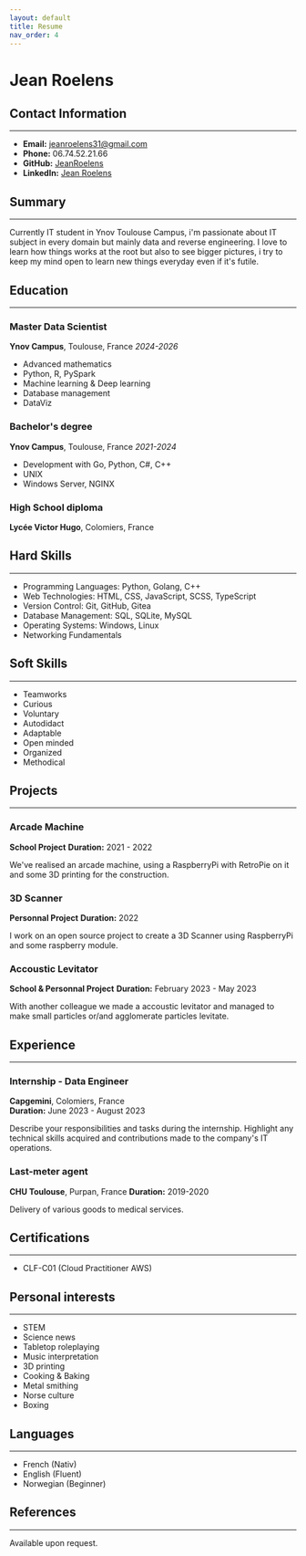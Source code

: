 ```yaml
---
layout: default
title: Resume
nav_order: 4
---
```


# **Jean Roelens**


## Contact Information
***

- **Email:** [jeanroelens31@gmail.com](mailto:jeanroelens31@gmail.com)
- **Phone:** 06.74.52.21.66
- **GitHub:** [JeanRoelens](https://github.com/JeanRoelens)
- **LinkedIn:** [Jean Roelens](https://www.linkedin.com/in/jean-roelens-1a9862212/)

## Summary
***

Currently IT student in Ynov Toulouse Campus, i'm passionate about IT subject in every domain but mainly data and reverse engineering. I love to learn how things works at the root but also to see bigger pictures, i try to keep my mind open to learn new things everyday even if it's futile.

## Education
***

### Master Data Scientist
**Ynov Campus**, Toulouse, France
*2024-2026*
 - Advanced mathematics
 - Python, R, PySpark
 - Machine learning & Deep learning
 - Database management
 - DataViz

### Bachelor's degree
**Ynov Campus**, Toulouse, France
*2021-2024*
 - Development with Go, Python, C#, C++
 - UNIX
 - Windows Server, NGINX

### High School diploma
**Lycée Victor Hugo**, Colomiers, France

## Hard Skills
***

- Programming Languages: Python, Golang, C++
- Web Technologies: HTML, CSS, JavaScript, SCSS, TypeScript
- Version Control: Git, GitHub, Gitea
- Database Management: SQL, SQLite, MySQL
- Operating Systems: Windows, Linux
- Networking Fundamentals

## Soft Skills
***

- Teamworks
- Curious
- Voluntary
- Autodidact
- Adaptable
- Open minded
- Organized
- Methodical

## Projects
***

### Arcade Machine

**School Project** 
**Duration:** 2021 - 2022

We've realised an arcade machine, using a RaspberryPi with RetroPie on it and some 3D printing for the construction.

### 3D Scanner

**Personnal Project**
**Duration:** 2022

I work on an open source project to create a 3D Scanner using RaspberryPi and some raspberry module.

### Accoustic Levitator

**School & Personnal Project**
**Duration:** February 2023 - May 2023

With another colleague we made a accoustic levitator and managed to make small particles or/and agglomerate particles levitate.

## Experience
***

### Internship - Data Engineer
**Capgemini**, Colomiers, France  
**Duration:** June 2023 - August 2023

Describe your responsibilities and tasks during the internship. Highlight any technical skills acquired and contributions made to the company's IT operations.

### Last-meter agent
**CHU Toulouse**, Purpan, France
**Duration:** 2019-2020

Delivery of various goods to medical services.

## Certifications
***

- CLF-C01 (Cloud Practitioner AWS)


## Personal interests
***

- STEM
- Science news
- Tabletop roleplaying
- Music interpretation
- 3D printing
- Cooking & Baking
- Metal smithing
- Norse culture
- Boxing

## Languages
***

- French (Nativ)
- English (Fluent)
- Norwegian (Beginner)


## References
***


Available upon request.